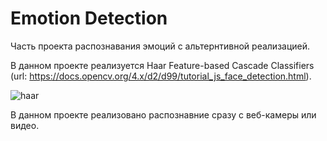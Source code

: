 # Emotion Detection

Часть проекта распознавания эмоций с альтернтивной реализацией.

В данном проекте реализуется Haar Feature-based Cascade Classifiers (url: https://docs.opencv.org/4.x/d2/d99/tutorial_js_face_detection.html).

![haar](https://github.com/Alexey504/EmotionDetection/assets/101816456/505ba9a3-9ce3-4a94-a778-235bfa0297dc)


В данном проекте реализовано распознавние сразу с веб-камеры или видео.
